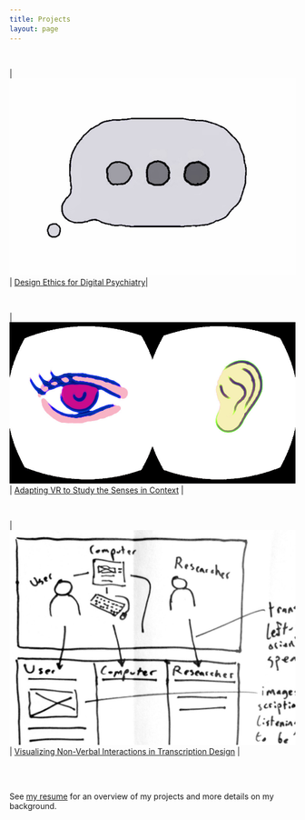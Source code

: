 ```yaml
---
title: Projects
layout: page
---
```

<br>

| [![...](/assets/sp_b_d_p.jpg)](/projects/digital-psych) | [Design Ethics for Digital Psychiatry](/projects/digital-psych)|

<br>

| [![...](/assets/senses-hmd.jpg)](/projects/oculus-senses) | [Adapting VR to Study the Senses in Context](/projects/oculus-senses) |

<br>

| [![...](/assets/hci-t-sq.jpg)](/projects/transcription) | [Visualizing Non-Verbal Interactions in Transcription Design](/projects/transcription) |

<br><br>

See [my resume](/resume) for an overview of my projects and more details on my background.

